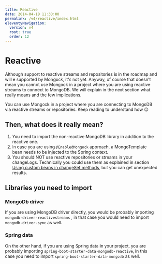 ```yaml
---
title: Reactive
date: 2014-04-18 11:30:00 
permalink: /v4/reactive/index.html
eleventyNavigation:
  version: v4
  root: true
  order: 12
---
```


# Reactive

Although support to reactive streams and repositories is in the roadmap and will e supported by Mongock, it's not yet. Anyway, of course that doesn't mean you cannot use Mongock in a project where you are using reactive streams to connect to MongoDB.  We will explain in the next section what really means and the few implications.

<div class="tip">
You can use Mongock in a project where you are connecting to MongoDB via reactive streams or repositories. Keep reading to understand how 😉 
</div>

## Then, what does it really mean?

1. You need to import the non-reactive MongoDB library in addition to the reactive one.
2. In  case you are using `@EnabledMongock` approach, a MongoTemplate bean needs to be injected to the Spring context.
3. You should NOT use reactive repositories or streams in your changeLogs. Technically you could use them as explained in section [Using custom beans in changeSet methods](/v4/injecting-custom-dependencies-to-changesets), but you can get unexpected results.

## Libraries you need to import

### MongoDb driver

If you are using MongoDB driver directly, you would be probably importing `mongodb-driver-reactivestreams` , in that case you would need to import `mongodb-driver-sync` as well.

### Spring data

On the other hand, if you are using Spring data in your project, you are probably importing `spring-boot-starter-data-mongodb-reactive`, in this case you need to import `spring-boot-starter-data-mongodb` as well.